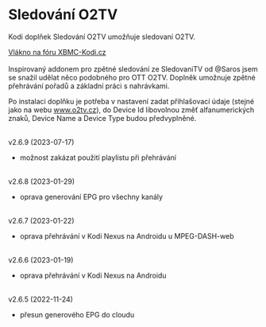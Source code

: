 <h1>Sledování O2TV</h1>
<p>
Kodi doplňek Sledování O2TV umožňuje sledovaní O2TV.
<p>
<a href="https://www.xbmc-kodi.cz/prispevek-zpetne-sledovani-o2tv-ott">Vlákno na fóru XBMC-Kodi.cz</a><br><br>
Inspirovaný addonem pro zpětné sledování ze SledovaniTV od @Saros  jsem se snažil udělat něco podobného pro OTT O2TV. Doplněk umožnuje zpětné přehrávání pořadů a základní práci s nahrávkami.

Po instalaci doplňku je potřeba v nastavení zadat přihlašovací údaje (stejné jako na webu www.o2tv.cz), do Device Id libovolnou změť alfanumerických znaků, Device Name a Device Type budou předvyplněné.<br><br>

v2.6.9 (2023-07-17)<br>
- možnost zakázat použití playlistu při přehrávání<br><br>

v2.6.8 (2023-01-29)<br>
- oprava generování EPG pro všechny kanály<br><br>

v2.6.7 (2023-01-22)<br>
- oprava přehrávání v Kodi Nexus na Androidu u MPEG-DASH-web<br><br>

v2.6.6 (2023-01-19)<br>
- oprava přehrávání v Kodi Nexus na Androidu<br><br>

v2.6.5 (2022-11-24)<br>
- přesun generového EPG do cloudu<br><br>
</p>
